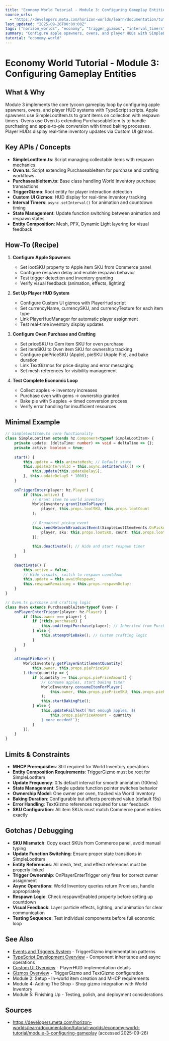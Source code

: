 ```yaml
---
title: "Economy World Tutorial - Module 3: Configuring Gameplay Entities"
source_urls:
  - "https://developers.meta.com/horizon-worlds/learn/documentation/tutorial-worlds/economy-world-tutorial/module-3-configuring-gameplay"
last_updated: "2025-09-26T00:00:00Z"
tags: ["horizon_worlds", "economy", "trigger_gizmos", "interval_timers", "world_inventory_integration"]
summary: "Configure apple spawners, ovens, and player HUDs with SimpleLootItem and Oven TypeScript scripts for complete tycoon gameplay loop."
tutorial: "economy-world"
---
```


# Economy World Tutorial - Module 3: Configuring Gameplay Entities

## What & Why

Module 3 implements the core tycoon gameplay loop by configuring apple spawners, ovens, and player HUD systems with TypeScript scripts. Apple spawners use SimpleLootItem.ts to grant items on collection with respawn timers. Ovens use Oven.ts extending PurchaseableItem.ts to handle purchasing and apple-to-pie conversion with timed baking processes. Player HUDs display real-time inventory updates via Custom UI gizmos.

## Key APIs / Concepts

- **SimpleLootItem.ts**: Script managing collectable items with respawn mechanics
- **Oven.ts**: Script extending PurchaseableItem for purchase and crafting workflows  
- **PurchaseableItem.ts**: Base class handling World Inventory purchase transactions
- **TriggerGizmo**: Root entity for player interaction detection
- **Custom UI Gizmos**: HUD display for real-time inventory tracking
- **Interval Timers**: `async.setInterval()` for animation and countdown timing
- **State Management**: Update function switching between animation and respawn states
- **Entity Composition**: Mesh, PFX, Dynamic Light layering for visual feedback

## How-To (Recipe)

1. **Configure Apple Spawners**
   - Set lootSKU property to Apple item SKU from Commerce panel
   - Configure respawn delay and enable respawn behavior
   - Test trigger detection and inventory granting
   - Verify visual feedback (animation, effects, lighting)

2. **Set Up Player HUD System**  
   - Configure Custom UI gizmos with PlayerHud script
   - Set currencyName, currencySKU, and currencyTexture for each item type
   - Link PlayerHudManager for automatic player assignment
   - Test real-time inventory display updates

3. **Configure Oven Purchase and Crafting**
   - Set priceSKU to Gem item SKU for oven purchase
   - Set itemSKU to Oven item SKU for ownership tracking
   - Configure piePriceSKU (Apple), pieSKU (Apple Pie), and bake duration
   - Link TextGizmos for price display and error messaging
   - Set mesh references for visibility management

4. **Test Complete Economic Loop**
   - Collect apples → inventory increases
   - Purchase oven with gems → ownership granted
   - Bake pie with 5 apples → timed conversion process
   - Verify error handling for insufficient resources

## Minimal Example

```typescript
// SimpleLootItem.ts core functionality
class SimpleLootItem extends hz.Component<typeof SimpleLootItem> {
    private update: (deltaTime: number) => void = deltaTime => {};
    private active: boolean = true;
    
    start() {
        this.update = this.animateMesh; // Default state
        this.updateIntervalId = this.async.setInterval(() => {
            this.update(this.updateDelayS);
        }, this.updateDelayS * 1000);
    }
    
    onTriggerEnter(player: hz.Player) {
        if (this.active) {
            // Grant item to world inventory
            WorldInventory.grantItemToPlayer(
                player, this.props.lootSKU, this.props.lootCount
            );
            
            // Broadcast pickup event
            this.sendNetworkBroadcastEvent(SimpleLootItemEvents.OnPickupLoot, {
                player, sku: this.props.lootSKU, count: this.props.lootCount
            });
            
            this.deactivate(); // Hide and start respawn timer
        }
    }
    
    deactivate() {
        this.active = false;
        // Hide visuals, switch to respawn countdown
        this.update = this.awaitRespawn;
        this.respawnRemaining = this.props.respawnDelay;
    }
}

// Oven.ts purchase and crafting logic
class Oven extends PurchaseableItem<typeof Oven> {
    onPlayerEnterTrigger(player: hz.Player) {
        if (this.owner === player) {
            if (!this.purchased) {
                this.onAttemptPurchase(player); // Inherited from PurchaseableItem
            } else {
                this.attemptPieBake(); // Custom crafting logic
            }
        }
    }
    
    attemptPieBake() {
        WorldInventory.getPlayerEntitlementQuantity(
            this.owner, this.props.piePriceSKU
        ).then(quantity => {
            if (quantity >= this.props.piePriceAmount) {
                // Consume apples, start baking timer
                WorldInventory.consumeItemForPlayer(
                    this.owner, this.props.piePriceSKU, this.props.piePriceAmount
                );
                this.startBakingPie();
            } else {
                this.updateFailText(`Not enough apples. ${
                    this.props.piePriceAmount - quantity
                } more needed!`);
            }
        });
    }
}
```

## Limits & Constraints

- **MHCP Prerequisites**: Still required for World Inventory operations
- **Entity Composition Requirements**: TriggerGizmo must be root for SimpleLootItem
- **Update Frequency**: 0.1s default interval for smooth animation (100ms)
- **State Management**: Single update function pointer switches behavior
- **Ownership Model**: One owner per oven, tracked via World Inventory
- **Baking Duration**: Configurable but affects perceived value (default 15s)
- **Error Handling**: TextGizmo references required for user feedback
- **SKU Configuration**: All item SKUs must match Commerce panel entries exactly

## Gotchas / Debugging

- **SKU Mismatch**: Copy exact SKUs from Commerce panel, avoid manual typing
- **Update Function Switching**: Ensure proper state transitions in SimpleLootItem
- **Entity References**: All mesh, text, and effect references must be properly linked
- **Trigger Ownership**: OnPlayerEnterTrigger only fires for correct owner assignment
- **Async Operations**: World Inventory queries return Promises, handle appropriately
- **Respawn Logic**: Check respawnEnabled property before setting up countdown
- **Visual Feedback**: Layer particle effects, lighting, and animation for clear communication
- **Testing Sequence**: Test individual components before full economic loop

## See Also

- [Events and Triggers System](../events-triggers-system.md) - TriggerGizmo implementation patterns
- [TypeScript Development Overview](../typescript-development-overview.md) - Component inheritance and async operations
- [Custom UI Overview](../custom-ui-overview.md) - PlayerHUD implementation details
- [Gizmos Overview](../gizmos-overview.md) - TriggerGizmo and TextGizmo configuration
- Module 2: Setup - In-world item creation and MHCP requirements
- Module 4: Adding The Shop - Shop gizmo integration with World Inventory
- Module 5: Finishing Up - Testing, polish, and deployment considerations

## Sources

- https://developers.meta.com/horizon-worlds/learn/documentation/tutorial-worlds/economy-world-tutorial/module-3-configuring-gameplay (accessed 2025-09-26)